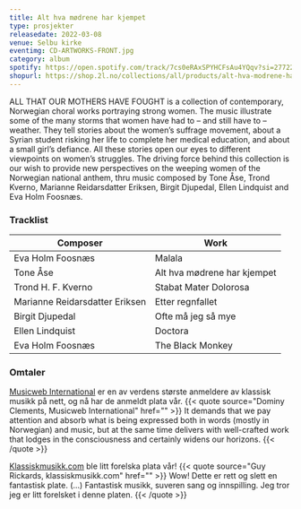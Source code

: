 ```yaml
---
title: Alt hva mødrene har kjempet
type: prosjekter
releasedate: 2022-03-08
venue: Selbu kirke
eventimg: CD-ARTWORKS-FRONT.jpg
category: album
spotify: https://open.spotify.com/track/7cs0eRAxSPYHCFsAu4YQqv?si=27722ac6d88c40c0
shopurl: https://shop.2l.no/collections/all/products/alt-hva-modrene-har-kjempet
---
```


ALL THAT OUR MOTHERS HAVE FOUGHT is a collection of contemporary, Norwegian choral works portraying strong women. The music illustrate some of the many storms that women have had to – and still have to – weather. They tell stories about the women’s suffrage movement, about a Syrian student risking her life to complete her medical education, and about a small girl’s defiance. All these stories open our eyes to different viewpoints on women’s struggles. The driving force behind this collection is our wish to provide new perspectives on the weeping women of the Norwegian national anthem, thru music composed by Tone Åse, Trond Kverno, Marianne Reidarsdatter Eriksen, Birgit Djupedal, Ellen Lindquist and Eva Holm Foosnæs.


### Tracklist 
| Composer | Work |
|----------|------|
|Eva Holm Foosnæs| Malala|
|Tone Åse| Alt hva mødrene har kjempet|
|Trond H. F. Kverno| Stabat Mater Dolorosa|
|Marianne Reidarsdatter Eriksen| Etter regnfallet|
|Birgit Djupedal| Ofte må jeg så mye|
|Ellen Lindquist| Doctora|
|Eva Holm Foosnæs| The Black Monkey|

### Omtaler
[Musicweb International](http://www.musicweb-international.com/classrev/2022/Jun/Mothers-fought-2L167SACD.htm?fbclid=IwAR2bgZo8e_KxhOeqQUGSz6VE2zPwxP1_1Kr-1zr9pMSZuMzi1A35RMc7Qfk) er en av verdens største anmeldere av klassisk musikk på nett, og nå har de anmeldt plata vår.
{{< quote source="Dominy Clements, Musicweb International" href="" >}}
It demands that we pay attention and absorb what is being expressed both in words (mostly in Norwegian) and music, but at the same time delivers with well-crafted work that lodges in the consciousness and certainly widens our horizons.
{{< /quote >}}

[Klassiskmusikk.com](https://www.klassiskmusikk.com/cd-anmeldelser/alt-hva-modrene-har-kjempet/?fbclid=IwAR3KoouxsWgJ_VbWwr76aYTQLXgVYETtyrRDAZIf0kRxrACnNUDIPf3CieE#) ble litt forelska plata vår!
{{< quote source="Guy Rickards, klassiskmusikk.com" href="" >}}
Wow! Dette er rett og slett en fantastisk plate.
(...)
Fantastisk musikk, suveren sang og innspilling. Jeg tror jeg er litt forelsket i denne platen.
{{< /quote >}}


